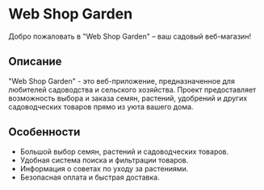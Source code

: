 # Web Shop Garden

Добро пожаловать в "Web Shop Garden" – ваш садовый веб-магазин!

## Описание

"Web Shop Garden" - это веб-приложение, предназначенное для любителей садоводства и сельского хозяйства. Проект предоставляет возможность выбора и заказа семян, растений, удобрений и других садоводческих товаров прямо из уюта вашего дома.

## Особенности

- Большой выбор семян, растений и садоводческих товаров.
- Удобная система поиска и фильтрации товаров.
- Информация о советах по уходу за растениями.
- Безопасная оплата и быстрая доставка.

